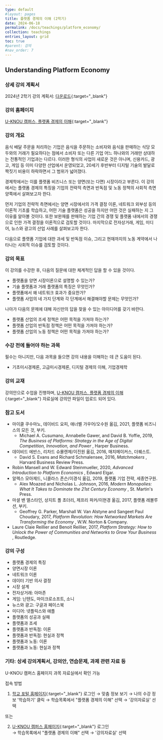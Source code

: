```yaml
---
type: default
#layout: pages
title: 플랫폼 경제의 이해 (2학기)
date: 2024-06-18
permalink: /docs/teachings/platform_economy/
collection: teachings
entries_layout: grid
toc: true
#parent: 강의
#nav_order: 7
---
```


## Understanding Platform Economy

### 상세 강의 계획서

2024년 2학기 강의 계획서: [다운로드](https://drive.google.com/file/d/19Xz_dB6zualWuItVsdFNHK_BCD3sZEAn/view){:target="_blank"}

<!-- 2024년 2학기 오리엔테이션 동영상: [클릭](https://youtu.be/J1yrf8KSikI){:target="_blank"} -->


### 강의 홈페이지

[U-KNOU 캠퍼스, 플랫폼 경제의 이해](https://ucampus.knou.ac.kr/ekp/user/course/initUCRCourse.sdo?sbjtId=KNOU1716001&cntsId=KNOU1716){:target="_blank"}

### 강의 개요
음식 배달 주문을 처리하는 기업은 음식을 주문하는 소비자와 음식을 판매하는 식당 모두와의 거래가 필요하다는 점에서 소비자 또는 다른 기업 어느 하나와의 거래만 상대하는 전통적인 기업과는 다르다. 이러한 형식의 사업이 새로운 것은 아니며, 신용카드, 광고, 게임 등 이미 다양한 산업에서 운영되었고, 20세기 후반부터 디지털 기술의 발달로 짝짓기 비용이 하락하면서 그 범위가 넓어졌다.

경제학에서는 이를 플랫폼 비즈니스 또는 양면(또는 다면) 시장이라고 부른다. 이 강의에서는 플랫폼 경제의 특징을 기업의 전략적 측면과 반독점 및 노동 정책의 사회적 측면 양쪽에서 살펴보고자 한다. 

먼저 기업의 전략적 측면에서는 양면 시장에서의 가격 결정 이론, 네트워크 외부성 등의 이론적 기초를 학습하고, 어떤 기술 플랫폼은 성공을 하지만 어떤 것은 실패하는 지 그 이유를 알아볼 것이다. 또한 보완재를 판매하는 기업 간의 경쟁 및 플랫폼 내에서의 경쟁으로 인한 가격 결정을 이론적으로 검토할 것이다. 마지막으로 전자상거래, 게임, 미디어, 뉴스와 광고의 산업 사례를 살펴보고자 한다.

다음으로 플랫폼 기업에 대한 과세 및 반독점 이슈, 그리고 현재까지의 노동 계약에서 나타나는 사회적 이슈를 검토할 것이다.

### 강의 목표

이 강의를 수강한 후, 다음의 질문에 대한 체계적인 답을 할 수 있을 것이다.

- 플랫폼을 양면 시장이론으로 설명할 수 있는가?
- 기술 플랫폼과 거래 플랫폼의 특징은 무엇인가?
- 플랫폼에서 왜 네트워크 효과가 중요한가?
- 플랫폼 사업의 네 가지 단계와 각 단계에서 해결해야할 문제는 무엇인가?

나아가  다음의 문제에 대해 자신만의 답을 찾을 수 있는 아이디어를 갖기 바란다.

- 플랫폼 산업의 조세 정책은 어떤 목적을 가져야 하는가?
- 플랫폼 산업의 반독점 정책은 어떤 목적을 가져야 하는가?
- 플랫폼 산업의 노동 정책은 어떤 목적을 가져야 하는가?

### 수강 전에 들어야 하는 과목

필수는 아니지만, 다음 과목을 들으면 강의 내용을 이해하는 데 큰 도움이 된다.

- 기초미시경제론, 고급미시경제론, 디지털 경제의 이해, 기업경제학

### 강의 교재

강의안으로 수업을 진행하며, [U-KNOU 캠퍼스, 플랫폼 경제의 이해](https://ucampus.knou.ac.kr/ekp/user/course/initUCRCourse.sdo?sbjtId=KNOU1716001&cntsId=KNOU1716){:target="_blank"} 자료실에 강의안 파일이 업로드 되어 있다.

### 참고 도서

- 마이클 쿠수마노, 데이비드 요피, 애너벨 가우어/오수원 옮김, 2021, 플랫폼 비즈니스의 모든 것, 부키. 
  * Michael A. Cusumano, Annabelle Gawer, and David B. Yoffie, 2019,<em> The Business of Platforms: Strategy in the Age of Digital Competition, Innovation, and Power </em>, Harper Business.
- 데이비드 에반스, 리차드 슈몰렌제/이진원 옮김, 2016, 매치메이커스, 더퀘스트.
  * David S. Evans and Richard Schmalensee, 2016, <em> Matchmakers </em>, Harvard Business Review Press.
- Robin Mansell and W. Edward Steinmueller, 2020, <em> Advanced Introduction to Platform Economics </em>, Edward Elgar.
- 알렉스 모아제드, 니콜라스 존슨/이경식 옮김, 2019, 플랫폼 기업 전략, 세종연구원. 
  * Alex Moazed and Nicholas L. Johnson, 2016, <em> Modern Monopolies: What It Takes to Dominate the 21st Century Economy </em>, St. Martin's Press.
- 마셜 밴 앨스타인, 상지트 폴 초더리, 제프리 파커/이현경 옮김, 2017, 플랫폼 레볼루션, 부키.
  * Geoffrey G. Parker, Marshall W. Van Alstyne and Sangeet Paul Choudary, 2017, <em> Platform Revolution: How Networked Markets Are Transforming the Economy </em>, W.W. Norton & Company.
- Laure Claie Reillier and Benoit Reillier, 2017, <em> Platform Strategy: How to Unlock the Power of Communities and Networks to Grow Your Business </em>, Routledge.

### 강의 구성

- 플랫폼 경제의 특징
- 양면시장 이론
- 네트워크 이론
- 데이터 기반 의사 결정
- 시장 설계
- 전자상거래: 아마존
- 게임: 닌텐도, 마이크로소프트, 소니
- 뉴스와 광고: 구글과 페이스북
- 미디어: 넷플릭스와 애플
- 플랫폼의 성공과 실패
- 플랫폼과 조세
- 플랫폼과 반독점: 이론
- 플랫폼과 반독점: 현실과 정책
- 플랫폼과 노동: 이론
- 플랫폼과 노동: 현실과 정책

### 기타: 상세 강의계획서, 강의안, 연습문제, 과제 관련 자료 등
U-KNOU 캠퍼스 홈페이지 과목 자료실에서 확인 가능

접속 방법

1. [학교 포털 홈페이지](https://www.knou.ac.kr){:target="_blank"} 로그인 
→ 맞춤 정보 보기 
→ 나의 수강 정보 '학습하기' 클릭 
→ 학습목록에서 "플랫폼 경제의 이해" 선택 
→ '강의자료실' 선택 

또는

2. [U-KNOU 캠퍼스 홈페이지](https://ucampus.knou.ac.kr/){:target="_blank"} 로그인  
→ 학습목록에서 "플랫폼 경제의 이해" 선택
→  '강의자료실' 선택
